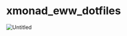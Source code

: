 # xmonad_eww_dotfiles
![Untitled](https://github.com/Tail-R/xmonad_eww_dotfiles/assets/132870183/27cbe5f2-9b9b-496e-b4e4-b23b7bf12702)
